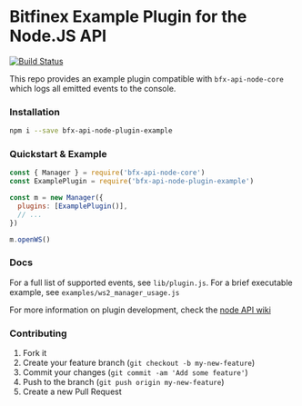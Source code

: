# Bitfinex Example Plugin for the Node.JS API

[![Build Status](https://travis-ci.org/bitfinexcom/bfx-api-node-plugin-example.svg?branch=master)](https://travis-ci.org/bitfinexcom/bfx-api-node-plugin-example)

This repo provides an example plugin compatible with `bfx-api-node-core` which logs all emitted events to the console. 

### Installation

```bash
npm i --save bfx-api-node-plugin-example
```

### Quickstart & Example
```js
const { Manager } = require('bfx-api-node-core')
const ExamplePlugin = require('bfx-api-node-plugin-example')

const m = new Manager({
  plugins: [ExamplePlugin()],
  // ...
})

m.openWS()
```

### Docs

For a full list of supported events, see `lib/plugin.js`.
For a brief executable example, see `examples/ws2_manager_usage.js`

For more information on plugin development, check the [node API wiki](https://github.com/bitfinexcom/bitfinex-api-node/wiki)

### Contributing

1. Fork it
2. Create your feature branch (`git checkout -b my-new-feature`)
3. Commit your changes (`git commit -am 'Add some feature'`)
4. Push to the branch (`git push origin my-new-feature`)
5. Create a new Pull Request

